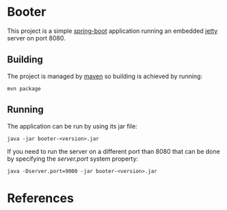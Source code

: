 # Booter

This project is a simple [spring-boot][1] application running an embedded
[jetty][2] server on port 8080.

## Building

The project is managed by [maven][3] so building is achieved by running:

`mvn package`

## Running

The application can be run by using its jar file:

`java -jar booter-<version>.jar`

If you need to run the server on a different port than 8080 that can
be done by specifying the <em>server.port</em> system property:

`java -Dserver.port=9000 -jar booter-<version>.jar`

# References

[1]: https://spring.io/projects/spring-boot
[2]: https://www.eclipse.org/jetty/
[3]: https://maven.apache.org/
